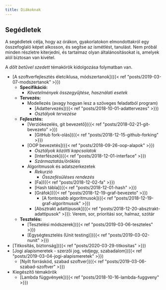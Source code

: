 ```yaml
---
title: Diákoknak
---
```


## Segédletek

A segédletek célja, hogy az órákon, gyakorlatokon elmondottakról egy összefoglaló képet alkosson, és segítse az ismétlést, tanulást. Nem próbál minden részletre kiterjedni, és tartalmaz olyan általánosításokat is, amelyek alól biztosan van kivétel.

A _dőlt betűvel szedett_ témakörök kidolgozása folymatban van.

* [A szoftverfejlesztés életciklusa, módszertanok]({{< ref "posts/2019-03-07-modszertanok" >}})
  * **Specifikáció:**
    * _Követelmények összegyűjtése, használati esetek_
  * **Tervezés:**
    * Modellezés (avagy hogyan lesz a szöveges feladatból program)
      * [Adattervezés]({{< ref "posts/2018-10-01-adattervezes" >}})
      * _Osztályok tervezése_
  * **Fejlesztés:**
    * [Verziókezelés, git bevezető]({{< ref "posts/2018-02-21-git-bevezeto" >}})
      * [GitHub fork-olás]({{< ref "posts/2018-12-15-github-forking" >}})
    * [OOP bevezetés]({{< ref "posts/2018-09-26-oop-alapok" >}})
      * _Osztályok közötti kapcsolatok_
      * [Interfészek]({{< ref "posts/2018-12-01-interface" >}})
      * _Származtatás/öröklés_
    * Algoritmusok és adatszerkezetek
      * _Rekurzió_
        * _Összefésüléses rendezés_
      * [Fa]({{< ref "posts/2018-12-02-fa" >}})
      * [Hash tábla]({{< ref "posts/2018-12-01-hash" >}})
      * [Gráfok]({{< ref "posts/2018-12-19-graf-bevezeto" >}})
        * [A fontosabb algoritmusok]({{< ref "posts/2018-12-19-graf-algoritmusok" >}})
      * [Absztrakt adattípusok]({{< ref "posts/2018-12-20-absztrakt-adattipusok" >}}): Verem, sor, prioritási sor, halmaz, szótár
  * **Tesztelés:**
    * [Tesztelési módszerek]({{< ref "posts/2019-03-06-teszteles" >}})
    * [Egységtesztelés (Unit testing)]({{< ref "posts/2019-03-02-nunit" >}})
* [Titkosítás, biztonság]({{< ref "posts/2020-03-29-titkositas" >}})
* [Jogi alapismeretek - szerzői jog, védjegy, szabadalom]({{< ref "posts/2019-03-04-jogi-alapismeretek" >}})
  * [Nyílt forráskód, szabad szoftver]({{< ref "posts/2019-03-06-szabad-szoftver" >}})
* Kiegészítő témakörök
  * [Lambda függvények]({{< ref "posts/2018-10-16-lambda-fuggveny" >}})
